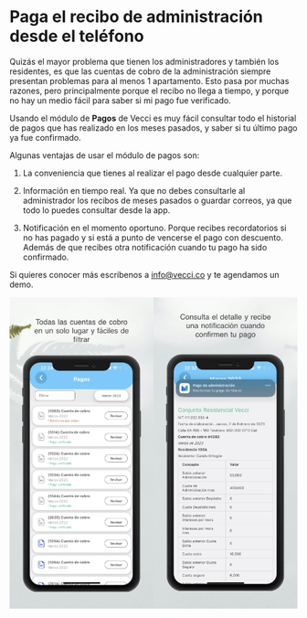 <meta name="date" content="2023-3-16" />
<meta name="author" content="Camilo Ortegón" />
<meta name="pp" content="https://avatars.githubusercontent.com/u/6712411?v=4" />
<meta name="language" content="es" />
<meta name="topic" content="Finanzas" />
<meta name="image" content="https://raw.githubusercontent.com/cjortegon/vecci.co/master/blog/images/cuentas-de-cobro.png">

# Paga el recibo de administración desde el teléfono

Quizás el mayor problema que tienen los administradores y también los residentes, es que las cuentas de cobro de la administración siempre presentan problemas para al menos 1 apartamento. Esto pasa por muchas razones, pero principalmente porque el recibo no llega a tiempo, y porque no hay un medio fácil para saber si mi pago fue verificado.

Usando el módulo de **Pagos** de Vecci es muy fácil consultar todo el historial de pagos que has realizado en los meses pasados, y saber si tu último pago ya fue confirmado.

Algunas ventajas de usar el módulo de pagos son:

1. La conveniencia que tienes al realizar el pago desde cualquier parte.

2. Información en tiempo real. Ya que no debes consultarle al administrador los recibos de meses pasados o guardar correos, ya que todo lo puedes consultar desde la app.

3. Notificación en el momento oportuno. Porque recibes recordatorios si no has pagado y si está a punto de vencerse el pago con descuento. Además de que recibes otra notificación cuando tu pago ha sido confirmado.

Si quieres conocer más escríbenos a [info@vecci.co](mailto:info@vecci.co) y te agendamos un demo.

![70;;c](https://raw.githubusercontent.com/cjortegon/vecci.co/master/blog/images/cuentas-de-cobro.png)
